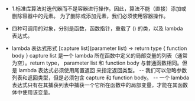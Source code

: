 - 1.标准库算法对迭代器而不是容器进行操作。因此，算法不能（直接）添加或删除容器中的元素。
为了删除或添加元素，我们必须使用容器操作。

- 四种可调用的对象，分别是函数，函数指针，重载了 () 的类，以及 lambda 表达式。

- lambda 表达式形式 [capture list](parameter list) -> return type { function body }
capture list 是一个 lambda 所在函数中定义的局部变量的列表（通常为空）。return type，
parameter list 和 function body 与普通函数相同。但是 lambda 表达式必须使用尾置返回
来指定返回类型。
-- 我们可以忽略参数列表和返回类型，但是必须包含 capture 和 function body。
-- 一个 lambda 表达式只有在其捕获列表中捕获一个它所在函数中的局部变量，才能在其函数体中使用该变量。
